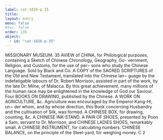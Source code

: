 ```yaml
---
label: cat-1826-p.35
title: 
layout: entry
menu: false
#toc: false
order: 135
object:
  - id: "cat-1826-p.35"
---
```


MISSIONARY MUSEUM.
35
AVIEW of CHINA, for Philological purposes, containing
a Sketch of Chinese Chronology, Geography, Go-
vernment, Religion, and Customs, for the use of per¬
sons who study the Chinese Language. Sold by
Black and Co.
A COPY of the SACRED SCRIPTURES of the Old and
New Testament, translated into the Chinese lan¬
guage by the indefatigable labours of Dr. Robert
Morrison, assisted in part of the work, by the late
Dr. Milne, of Malacca.
By this great achievement, many millions of the human race
may be enlightened in the knowledge of God our Saviour.
Four BOOKS ON DRAWING, published by the Chinese.
A WORK ON AGRICULTURE, &c.
Agriculture was encouraged by the Emperor Kang-Hi, un¬
der whom, and by whose direction, this Book concerning
Husbandry and the cultivation of Silk, was formed.
A CHINESE BOX, for drawing, counting, &c.
A CHINESE INK-STAND.
A PAIR OF SHOES, presented by Poon a Sam, servant to
Dr. Morrison, and CHINESE LADIES SHOES,
remarkably small.
A CHINESE INSTRUMENT, for calculating numbers.
CHINESE BALANCE, on the principle of the Steel-yard,
for weighing money.
C 2